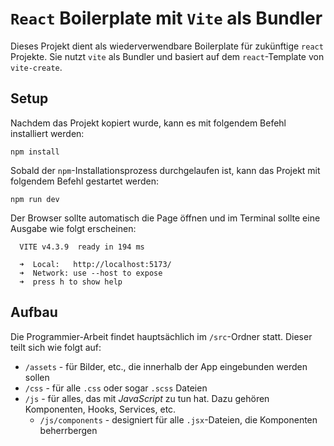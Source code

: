 # `React` Boilerplate mit `Vite` als Bundler #

Dieses Projekt dient als wiederverwendbare Boilerplate für zukünftige `react` Projekte.
Sie nutzt `vite` als Bundler und basiert auf dem `react`-Template von `vite-create`.

## Setup ##
Nachdem das Projekt kopiert wurde, kann es mit folgendem Befehl installiert werden:

```
npm install
```

Sobald der `npm`-Installationsprozess durchgelaufen ist, kann das Projekt mit folgendem Befehl gestartet werden:

```
npm run dev
```

Der Browser sollte automatisch die Page öffnen und im Terminal sollte eine Ausgabe wie folgt erscheinen:

```
  VITE v4.3.9  ready in 194 ms

  ➜  Local:   http://localhost:5173/
  ➜  Network: use --host to expose
  ➜  press h to show help
```

## Aufbau ##
Die Programmier-Arbeit findet hauptsächlich im `/src`-Ordner statt.
Dieser teilt sich wie folgt auf:
- `/assets` - für Bilder, etc., die innerhalb der App eingebunden werden sollen
- `/css` - für alle `.css` oder sogar `.scss` Dateien
- `/js` - für alles, das mit *JavaScript* zu tun hat. Dazu gehören Komponenten, Hooks, Services, etc.
    - `/js/components` - designiert für alle `.jsx`-Dateien, die Komponenten beherrbergen

